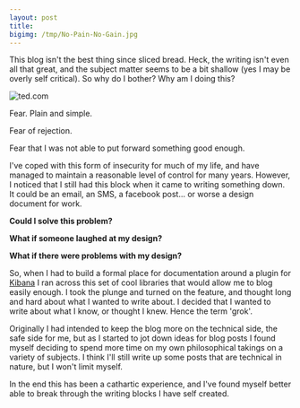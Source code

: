 ```yaml
---
layout: post
title: 
bigimg: /tmp/No-Pain-No-Gain.jpg
---
```


This blog isn't the best thing since sliced bread. Heck, the writing isn't even all that great, and the subject matter
seems to be a bit shallow (yes I may be overly self critical). So why do I bother? Why am I doing this?

![ted.com](overcome_fears_3280963892.jpg)

Fear. Plain and simple. 

Fear of rejection.

Fear that I was not able to put forward something good enough.

I've coped with this form of insecurity for much of my life, and have managed to maintain a reasonable level of control for 
many years. However, I noticed that I still had this block when it came to writing something down. It could be an email, an SMS, a
facebook post... or worse a design document for work. 

**Could I solve this problem?**

**What if someone laughed at my design?** 

**What if there were problems with my design?**

So, when I had to build a formal place for documentation around a plugin for [Kibana](https://www.elastic.co/products/kibana) I
ran across this set of cool libraries that would allow me to blog easily enough. I took the plunge and turned on the feature, and
thought long and hard about what I wanted to write about. I decided that I wanted to write about what I know, or thought I knew. Hence the term 'grok'.

Originally I had intended to keep the blog more on the technical side, the safe side for me, but as I started to jot down ideas for
blog posts I found myself deciding to spend more time on my own philosophical takings on a variety of subjects. I think I'll still
write up some posts that are technical in nature, but I won't limit myself.

In the end this has been a cathartic experience, and I've found myself better able to break through the writing blocks I have 
self created.
